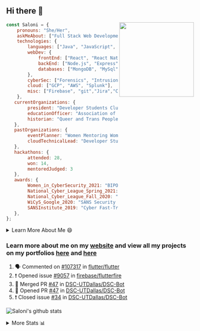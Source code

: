 ## Hi there 👋

<img align='right' src="https://storage.googleapis.com/saloni-shivdasani-resume/Saloni.png" width="200">

```javascript
const Saloni = {
    pronouns: "She/Her",
    askMeAbout: ["Full Stack Web Development", "Cloud Computing", "Cyber Security"],
    technologies: {
        languages: ["Java", "JavaScript", "SQL", "Python", "C++", "BASH", "R"],
        webDev: {
            frontEnd: ["React", "React Native", "Electron"],
            backEnd: ["Node.js", "Express", "Flask"],
            databases: ["MongoDB", "MySql"],
        },
        cyberSec: ["Forensics", "Intrusion Detection", "Security Operations", "Network and Application Penetration Testing"],
        cloud: ["GCP", "AWS", "Splunk"],
        misc: ["Firebase", "git","Jira","Confluence"]
    },
   currentOrganizations: {
        president: "Developer Students Club, UTD",
        educationOfficer: "Association of Computer Machinery, UTD",
        historian: "Queer and Trans People of Color, UTD",
   },
   pastOrganizations: {
        eventPlanner: "Women Mentoring Women in Engineering, UTD",
        cloudTechnicalLead: "Developer Students Club, UTD",
   },
   hackathons: {
        attended: 28,
        won: 14,
        mentoredJudged: 3
   },
   awards: {
        Women_in_CyberSecurity_2021: "BIPOC Fellowship Award",
        National_Cyber_League_Spring_2021: "Gold Bracket Competitor - Top 15% nationally",
        National_Cyber_League_Fall_2020: "Gold Bracket Competitor - Top 15% nationally",
        WiCyS_Google_2020: "SANS Security Training Scholarship",
        SANSInstitute_2019: "Cyber Fast-Track Game Quarter-Finalist",
   },
};
```

<!--START_SECTION:table-->
<details>

<summary>Learn More About Me 😄 </summary>

I am a senior at The University of Texas at Dallas, and I am currently majoring in Software Engineering with a concentration in Information Assurance. I am interested and have experience in full stack development, cloud computing, and cybersecurity. I hope to find opportunities where I can gain exposure to algorithm and project design. My ultimate aim is to develop futuristic products for users because I am inspired by the impact of computing on society.

I have experience in full stack web development through my participation and awards in hackathons where I have learnt and used React, Node.js, Express, MongoDB, Flask, NLTK, and React Native along with GIT, GCP, and Firebase. Last semester, I was also responsible for backend development for a project at a local NGO where I created a REST API using Node.js, Express, MongoDB and SQL and hosted it on servers using GCP. 

From my coursework and local competitions, I have skills in algorithms and data structures in Java, database management using SQL and machine learning using Python and R. I have also been a quarter-finalist in a national cybersecurity completion hosted by the SANS institute.

I am also actively involved in campus organization where I am the cloud technical lead for Developer Student Club, Mentor and Education Officer for Association of Computing Machinery, event planner for Women Mentoring Women in Engineering and IT Committee member for IEEE.

</details>

<!--END_SECTION:table-->

### Learn more about me on my [website](https://www.saloni-shivdasani.codes) and view all my projects on my portfolios [here](https://www.saloni-shivdasani.codes/projects) and  [here](http://devpost.com/SaloniS)

<!--START_SECTION:activity-->
1. 🗣 Commented on [#107317](https://github.com/flutter/flutter/issues/107317) in [flutter/flutter](https://github.com/flutter/flutter)
2. ❗️ Opened issue [#9057](https://github.com/firebase/flutterfire/issues/9057) in [firebase/flutterfire](https://github.com/firebase/flutterfire)
3. 🎉 Merged PR [#47](https://github.com/DSC-UTDallas/DSC-Bot/pull/47) in [DSC-UTDallas/DSC-Bot](https://github.com/DSC-UTDallas/DSC-Bot)
4. 💪 Opened PR [#47](https://github.com/DSC-UTDallas/DSC-Bot/pull/47) in [DSC-UTDallas/DSC-Bot](https://github.com/DSC-UTDallas/DSC-Bot)
5. ❗️ Closed issue [#34](https://github.com/DSC-UTDallas/DSC-Bot/issues/34) in [DSC-UTDallas/DSC-Bot](https://github.com/DSC-UTDallas/DSC-Bot)
<!--END_SECTION:activity-->

![Saloni's github stats](https://github-readme-stats.vercel.app/api?username=SaloniSS)

<!--START_SECTION:table-->
<details>

<summary>More Stats 📊 </summary>

<!--START_SECTION:waka-->
![Code Time](http://img.shields.io/badge/Code%20Time-1%2C529%20hrs%2055%20mins-blue)

![Lines of code](https://img.shields.io/badge/From%20Hello%20World%20I%27ve%20Written-17.1%20million%20lines%20of%20code-blue)

**🐱 My GitHub Data** 

> 📦 592.5 kB Used in GitHub's Storage 
 > 
> 🏆 656 Contributions in the Year 2023
 > 
> 🚫 Not Opted to Hire
 > 
> 📜 28 Public Repositories 
 > 
> 🔑 28 Private Repositories 
 > 
**I'm a Night 🦉** 

```text
🌞 Morning                7236 commits        █████░░░░░░░░░░░░░░░░░░░░   18.80 % 
🌆 Daytime                9853 commits        ██████░░░░░░░░░░░░░░░░░░░   25.59 % 
🌃 Evening                12359 commits       ████████░░░░░░░░░░░░░░░░░   32.10 % 
🌙 Night                  9049 commits        ██████░░░░░░░░░░░░░░░░░░░   23.51 % 
```
📅 **I'm Most Productive on Saturday** 

```text
Monday                   4113 commits        ███░░░░░░░░░░░░░░░░░░░░░░   10.68 % 
Tuesday                  3837 commits        ██░░░░░░░░░░░░░░░░░░░░░░░   09.97 % 
Wednesday                5200 commits        ███░░░░░░░░░░░░░░░░░░░░░░   13.51 % 
Thursday                 4448 commits        ███░░░░░░░░░░░░░░░░░░░░░░   11.55 % 
Friday                   4788 commits        ███░░░░░░░░░░░░░░░░░░░░░░   12.44 % 
Saturday                 8651 commits        ██████░░░░░░░░░░░░░░░░░░░   22.47 % 
Sunday                   7460 commits        █████░░░░░░░░░░░░░░░░░░░░   19.38 % 
```


📊 **This Week I Spent My Time On** 

```text
🕑︎ Time Zone: America/Chicago

💬 Programming Languages: 
Other                    8 hrs 45 mins       ██████████████░░░░░░░░░░░   55.38 % 
JavaScript               7 hrs 1 min         ███████████░░░░░░░░░░░░░░   44.48 % 
CSS                      1 min               ░░░░░░░░░░░░░░░░░░░░░░░░░   00.12 % 
JSON                     0 secs              ░░░░░░░░░░░░░░░░░░░░░░░░░   00.02 % 
Bash                     0 secs              ░░░░░░░░░░░░░░░░░░░░░░░░░   00.00 % 
```

**I Mostly Code in JavaScript** 

```text
JavaScript               32 repos            ████████████░░░░░░░░░░░░░   46.38 % 
Java                     11 repos            ████░░░░░░░░░░░░░░░░░░░░░   15.94 % 
Python                   9 repos             ███░░░░░░░░░░░░░░░░░░░░░░   13.04 % 
Coq                      1 repo              ░░░░░░░░░░░░░░░░░░░░░░░░░   01.45 % 
C#                       1 repo              ░░░░░░░░░░░░░░░░░░░░░░░░░   01.45 % 
```




 Last Updated on 07/07/2023 07:45:36 UTC
<!--END_SECTION:waka-->

<!--END_SECTION:table-->

<!--
**SaloniSS/SaloniSS** is a ✨ _special_ ✨ repository because its `README.md` (this file) appears on your GitHub profile.

Here are some ideas to get you started:

- 🔭 I’m currently working on ...
- 🌱 I’m currently learning ...
- 👯 I’m looking to collaborate on ...
- 🤔 I’m looking for help with ...
- 💬 Ask me about ...
- 📫 How to reach me: ...
- 😄 Pronouns: ...
- ⚡ Fun fact: ...
-->
